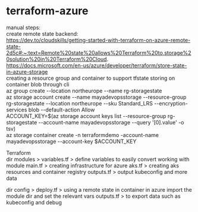 # terraform-azure
manual steps:   
create remote state backend:  
https://dev.to/cloudskills/getting-started-with-terraform-on-azure-remote-state-2d5c#:~:text=Remote%20state%20allows%20Terraform%20to,storage%20solution%20in%20Terraform%20Cloud.  
https://docs.microsoft.com/en-us/azure/developer/terraform/store-state-in-azure-storage  
creating a resource group and container to support tfstate storing on container blob through cli  
 az group create --location northeurope --name rg-storagestate  
 az storage account create --name mayadevopsstorage --resource-group rg-storagestate --location northeurope --sku Standard_LRS --encryption-services blob --default-action Allow  
 ACCOUNT_KEY=$(az storage account keys list --resource-group rg-storagestate  --account-name mayadevopsstorage --query '[0].value' -o tsv)  
 az storage container create -n terraformdemo  -account-name mayadevopsstorage --account-key $ACCOUNT_KEY  


 Terraform  
 dir modules >
   variables.tf > define variables to easily convert working with module
   main.tf > creating infrastructure for azure
   aks.tf  > creating aks resources and container registry
   outputs.tf > output kubeconfig and more data

 dir config >
   deploy.tf > using a remote state in container in azure
               import the module dir and set the relevant vars
   outputs.tf > to export data such as kubeconfig and debug


